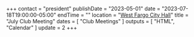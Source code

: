 +++
contact = "president"
publishDate = "2023-05-01"
date = "2023-07-18T19:00:00-05:00"
endTime = ""
location = "[West Fargo City Hall](/places/west-fargo-city-hall/)"
title = "July Club Meeting"
dates = [ "Club Meetings" ]
outputs = [ "HTML", "Calendar" ]
update = 2
+++
